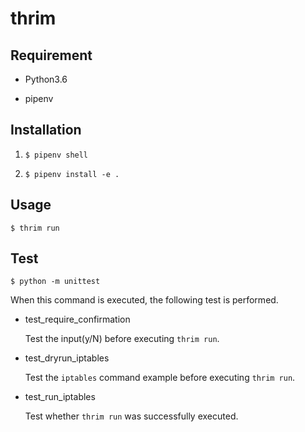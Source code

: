 # thrim

## Requirement

- Python3.6

- pipenv

## Installation

1. `$ pipenv shell`

1. `$ pipenv install -e .`

## Usage

`$ thrim run`

## Test

`$ python -m unittest`

When this command is executed, the following test is performed.

- test_require_confirmation

	Test the input(y/N) before executing `thrim run`.

- test_dryrun_iptables

	Test the `iptables` command example before executing `thrim run`.

- test_run_iptables

	Test whether `thrim run` was successfully executed.